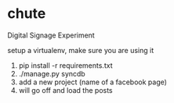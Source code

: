 chute
=====

Digital Signage Experiment

setup a virtualenv, make sure you are using it

1. pip install -r requirements.txt
2. ./manage.py syncdb
3. add a new project (name of a facebook page)
4. will go off and load the posts
